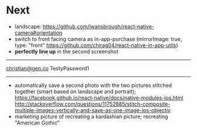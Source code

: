 # Next

* landscape: https://github.com/lwansbrough/react-native-camera#orientation
* switch to front facing camera as in-app-purchase (mirrorImage: true, type: "front" https://github.com/chirag04/react-native-in-app-utils)
* **perfectly line up** in the second screenshot

---

christian@gen.co TestyPassword1

---

* automatically save a second photo with the two pictures stitched together (smart based on landscape and portrait); https://facebook.github.io/react-native/docs/native-modules-ios.html http://stackoverflow.com/questions/11752885/stitch-composite-multiple-images-vertically-and-save-as-one-image-ios-objectiv
* marketing picture of recreating a kardashian picture; recreating "American Gothic"
